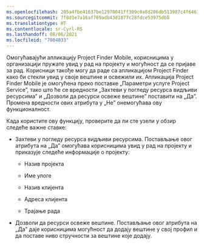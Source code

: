 ```yaml
---
ms.openlocfilehash: 205a4fbe41637be12970041ff309c0a8d206db513987c4f64610e842183ed781
ms.sourcegitcommit: 7f8d1e7a16af769adb43d1877c28fdce53975db8
ms.translationtype: HT
ms.contentlocale: sr-Cyrl-RS
ms.lasthandoff: 08/06/2021
ms.locfileid: "7004833"
---
```

Омогућавајући апликацију Project Finder Mobile, корисницима у организацији пружате увид у рад на пројекту и могућност да се пријаве за рад. Корисници такође могу да раде са апликацијом Project Finder како би стекли увид у своје вештине и освежили их. Апликација Project Finder Mobile је омогућена преко поставке „Параметри услуге Project Service”, тако што ће се вредности „Захтеви у погледу ресурса видљиви ресурсима” и „Дозволи да ресурси освеже вештине” поставити на „Да”. Промена вредности ових атрибута у „Не” онемогућава ову функционалност.  
  
 Када користите ову функцију, проверите да ли сте узели у обзир следеће важне ставке:  
  
-   Захтеви у погледу ресурса видљиви ресурсима. Постављање овог атрибута на „Да” омогућава корисницима увид у рад на пројекту и приказује следеће информације о пројекту:  
  
    -   Назив пројекта  
  
    -   Име улоге  
  
    -   Назив клијента  
  
    -   Адреса клијента  
  
    -   Трајање рада  
  
-   Дозволи да ресурси освеже вештине. Постављање овог атрибута на „Да” даје корисницима могућност да додају вештине у свој профил и да поставе ниво стручности за вештине које додају.